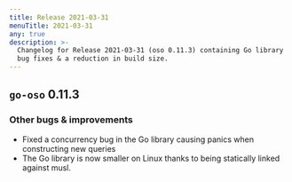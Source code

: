 ```yaml
---
title: Release 2021-03-31
menuTitle: 2021-03-31
any: true
description: >-
  Changelog for Release 2021-03-31 (oso 0.11.3) containing Go library
  bug fixes & a reduction in build size.
---
```


## `go-oso` 0.11.3

### Other bugs & improvements

- Fixed a concurrency bug in the Go library causing panics when constructing new queries
- The Go library is now smaller on Linux thanks to being statically linked
  against musl.

